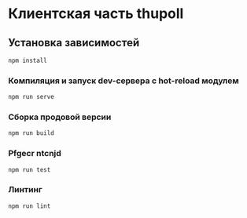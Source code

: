 # Клиентская часть thupoll

## Установка зависимостей
```bash
npm install
```

### Компиляция и запуск dev-сервера с hot-reload модулем
```bash
npm run serve
```

### Сборка продовой версии
```bash
npm run build
```

### Pfgecr ntcnjd
```bash
npm run test
```

### Линтинг
```
npm run lint
```
